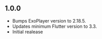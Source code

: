 ## 1.0.0

* Bumps ExoPlayer version to 2.18.5.
* Updates minimum Flutter version to 3.3.
* Initial realease

